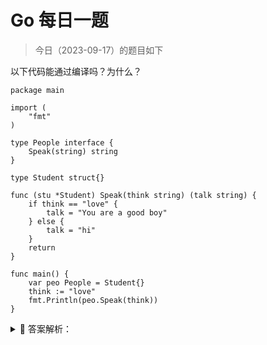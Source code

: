 # Go 每日一题

> 今日（2023-09-17）的题目如下

以下代码能通过编译吗？为什么？

```golang
package main

import (
	"fmt"
)

type People interface {
	Speak(string) string
}

type Student struct{}

func (stu *Student) Speak(think string) (talk string) {
	if think == "love" {
		talk = "You are a good boy"
	} else {
		talk = "hi"
	}
	return
}

func main() {
	var peo People = Student{}
	think := "love"
	fmt.Println(peo.Speak(think))
}
```

<details>
<summary style="cursor: pointer">🔑 答案解析：</summary>
<div>

继承与多态的特点

在 golang 中对多态的特点体现从语法上并不是很明显。

我们知道发生多态的几个要素：

1. 有 interface 接口，并且有接口定义的方法。
2. 有子类去重写 interface 的接口。
3. 有父类指针指向子类的具体对象

那么，满足上述 3 个条件，就可以产生多态效果，就是，父类指针可以调用子类的具体方法。

所以上述代码报错的地方在 `var peo People = Student{}` 这条语句， `Student{}` 已经重写了父类 `People{}` 中的 `Speak(string) string` 方法，那么只需要用父类指针指向子类对象即可。（Go 中不叫父类，这里是为了好理解）

所以应该改成 `var peo People = &Student{}` 即可编译通过。（People 为 interface 类型，就是指针类型）

</div>
</details>
